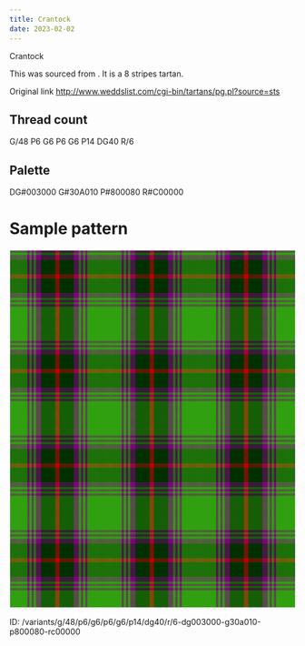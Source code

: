 ```yaml
---
title: Crantock
date: 2023-02-02
---
```

Crantock

This was sourced from <no value>.  It is a 8 stripes tartan.

Original link http://www.weddslist.com/cgi-bin/tartans/pg.pl?source=sts

## Thread count
G/48 P6 G6 P6 G6 P14 DG40 R/6

## Palette
DG#003000 G#30A010 P#800080 R#C00000

# Sample pattern

![Tartan detail](tartan.png "G/48 P6 G6 P6 G6 P14 DG40 R/6 tartan")

ID: /variants/g/48/p6/g6/p6/g6/p14/dg40/r/6-dg003000-g30a010-p800080-rc00000